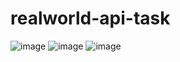 # realworld-api-task
![image](https://github.com/user-attachments/assets/d9a282a7-7423-4dc2-8a28-cc53182f9b96)
![image](https://github.com/user-attachments/assets/e529737f-7325-4a27-8536-d9fa933f5988)
![image](https://github.com/user-attachments/assets/86e4ecdb-eb08-4bbd-9500-654170a0fa3a)


